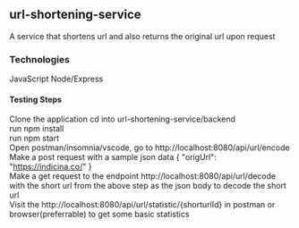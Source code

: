 ## url-shortening-service

A service that shortens url and also returns the original url upon request
### Technologies
JavaScript
Node/Express


#### Testing Steps
Clone the application
cd into url-shortening-service/backend <br>
run npm install <br>
run npm start <br>
Open postman/insomnia/vscode, go to http://localhost:8080/api/url/encode <br>
Make a post request with a sample json data { "origUrl": "https://indicina.co/" } <br>
Make a get request to the endpoint http://localhost:8080/api/url/decode with the short url from the above step as the json body to decode the short url <br>
Visit the http://localhost:8080/api/url/statistic/{shorturlId} in postman or browser(preferrable) to get some basic statistics <br>

